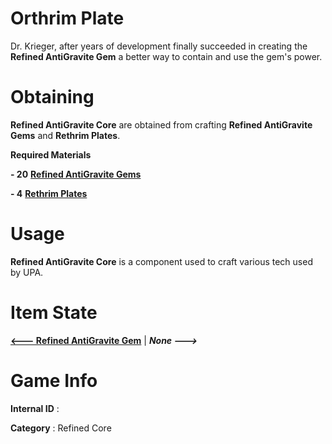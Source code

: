 # Orthrim Plate

Dr. Krieger, after years of development finally succeeded in creating the **Refined AntiGravite Gem** a better way to contain and use the gem's power.

# Obtaining

**Refined AntiGravite Core** are obtained from crafting **Refined AntiGravite Gems** and **Rethrim Plates**.

**Required Materials**

**- 20** [**Refined AntiGravite Gems**](https://github.com/AlphaMC0/Lone-Martian/blob/main/Gems/Refined%20AntiGravite%20Gem.md) 

**- 4** [**Rethrim Plates**]()

# Usage

**Refined AntiGravite Core** is a component used to craft various tech used by UPA.

# Item State

[**<--- Refined AntiGravite Gem**](https://github.com/AlphaMC0/Lone-Martian/blob/main/Gems/Refined%20AntiGravite%20Gem.md) | ***None --->***

# Game Info

**Internal ID** : 

**Category** : Refined Core

